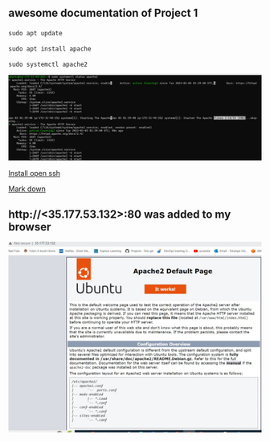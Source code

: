 ## awesome documentation of Project 1

`sudo apt update`

`sudo apt install apache`

`sudo systemctl apache2`

![apache-status](./images/apache-status.jpg)

[Install open ssh](https://learn.microsoft.com/en-us/windows-server/administration/openssh/openssh_install_firstuse?tabs=powershell)

[Mark down](https://www.markdownguide.org/cheat-sheet/)

## http://<35.177.53.132>:80 was added to my browser

![ubuntu-webpage](./images/ubuntu-webpage.jpg)